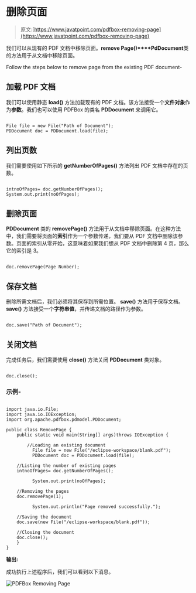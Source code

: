 # 删除页面

> 原文:[https://www.javatpoint.com/pdfbox-removing-page](https://www.javatpoint.com/pdfbox-removing-page)

我们可以从现有的 PDF 文档中移除页面。**remove Page()****PdDocument**类的方法用于从文档中移除页面。

Follow the steps below to remove page from the existing PDF document-

## 加载 PDF 文档

我们可以使用静态 **load()** 方法加载现有的 PDF 文档。该方法接受一个**文件对象**作为**参数**。我们也可以使用 PDFBox 的类名 **PDDocument** 来调用它。

```

File file = new File("Path of Document"); 
PDDocument doc = PDDocument.load(file); 

```

## 列出页数

我们需要使用如下所示的 **getNumberOfPages()** 方法列出 PDF 文档中存在的页数。

```

intnoOfPages= doc.getNumberOfPages();	
System.out.print(noOfPages);

```

## 删除页面

**PDDocument** 类的 **removePage()** 方法用于从文档中移除页面。在这种方法中，我们需要将页面的**索引**作为一个参数传递，我们要从 PDF 文档中删除该参数。页面的索引从零开始，这意味着如果我们想从 PDF 文档中删除第 4 页，那么它的索引是 3。

```

doc.removePage(Page Number);

```

## 保存文档

删除所需文档后，我们必须将其保存到所需位置。 **save()** 方法用于保存文档。 **save()** 方法接受一个**字符串值**，并传递文档的路径作为参数。

```

doc.save("Path of Document");

```

## 关闭文档

完成任务后，我们需要使用 **close()** 方法关闭 **PDDocument** 类对象。

```

doc.close();

```

### 示例-

```

import java.io.File; 
import java.io.IOException;
import org.apache.pdfbox.pdmodel.PDDocument; 

public class RemovePage {	
	public static void main(String[] args)throws IOException {

		//Loading an existing document
	      File file = new File("/eclipse-workspace/blank.pdf");
	      PDDocument doc = PDDocument.load(file);

	//Listing the number of existing pages
	intnoOfPages= doc.getNumberOfPages();

	      System.out.print(noOfPages);

	//Removing the pages
	doc.removePage(1);

	      System.out.println("Page removed successfully.");

	//Saving the document
	doc.save(new File("/eclipse-workspace/blank.pdf"));

	//Closing the document
	doc.close();
	}
}

```

**输出:**

成功执行上述程序后，我们可以看到以下消息。

![PDFBox Removing Page](../Images/47e3360b96be53521be11abd96f76c6b.png)